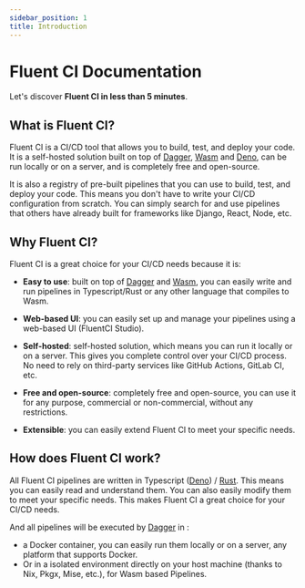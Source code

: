 ```yaml
---
sidebar_position: 1
title: Introduction
---
```


# Fluent CI Documentation

Let's discover **Fluent CI in less than 5 minutes**.

## What is Fluent CI?

Fluent CI is a CI/CD tool that allows you to build, test, and deploy your code. It is a self-hosted solution built on top of [Dagger](https://dagger.io/), [Wasm](https://webassembly.org) and [Deno](https://deno.land/), can be run locally or on a server, and is completely free and open-source.

It is also a registry of pre-built pipelines that you can use to build, test, and deploy your code. This means you don't have to write your CI/CD configuration from scratch. You can simply search for and use pipelines that others have already built for frameworks like Django, React, Node, etc.

## Why Fluent CI?

Fluent CI is a great choice for your CI/CD needs because it is:

- **Easy to use**: built on top of [Dagger](https://dagger.io/) and [Wasm](https://webassembly.org/), you can easily write and run pipelines in Typescript/Rust or any other language that compiles to Wasm.

- **Web-based UI**: you can easily set up and manage your pipelines using a web-based UI (FluentCI Studio).

- **Self-hosted**: self-hosted solution, which means you can run it locally or on a server. This gives you complete control over your CI/CD process. No need to rely on third-party services like GitHub Actions, GitLab CI, etc.

- **Free and open-source**: completely free and open-source, you can use it for any purpose, commercial or non-commercial, without any restrictions.

- **Extensible**: you can easily extend Fluent CI to meet your specific needs.

## How does Fluent CI work?

All Fluent CI pipelines are written in Typescript ([Deno](https://deno.com/)) / [Rust](https://www.rust-lang.org/). This means you can easily read and understand them. You can also easily modify them to meet your specific needs. This makes Fluent CI a great choice for your CI/CD needs.

And all pipelines will be executed by [Dagger](https://dagger.io/) in :

- a Docker container, you can easily run them locally or on a server, any platform that supports Docker.
- Or in a isolated environment directly on your host machine (thanks to Nix, Pkgx, Mise, etc.), for Wasm based Pipelines.
